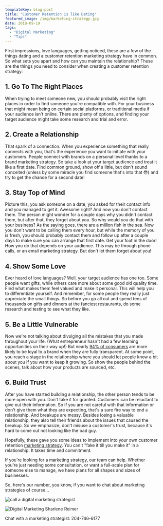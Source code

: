 ```yaml
---
templateKey: blog-post
title: "Customer Retention is like Dating"
featured_image: /img/marketing-strategy.jpg
date: 2018-09-19
tags:
  - "Digital Marketing"
  - "Tips"
---
```


First impressions, love languages, getting noticed, these are a few of the things dating and a customer retention marketing strategy have in common. So what sets you apart and how can you maintain the relationship? These are the things you need to consider when creating a customer retention strategy:

1\. Go To The Right Places
--------------------------

When trying to meet someone new, you should probably visit the right places in order to find someone you're compatible with. For your business that might mean being on certain social platforms, or traditional media if your audience isn't online. There are plenty of options, and finding your target audience might take some research and trial and error.

2\. Create a Relationship
-------------------------

That spark of a connection. When you experience something that really connects with you, that's the experience you want to initiate with your customers. People connect with brands on a personal level thanks to a brand marketing strategy. So take a look at your target audience and treat it like a first date. Find common ground, show off a little, but don't sound conceited (unless by some miracle you find someone that's into that 😳) and try to get the chance for a second date!

3\. Stay Top of Mind
--------------------

Picture this, you ask someone on a date, you asked for their contact info and you managed to get it. Awesome right? And now you don't contact them. The person might wonder for a couple days why you didn't contact them, but after that, they forget about you. So why would you do that with your business? As the saying goes, there are a million fish in the sea. Now you don't want to be calling them every hour, but while the memory of you is fresh, you should probably contact them and follow up after a couple days to make sure you can arrange that first date. Get your foot in the door! How you do that depends on your audience. This may be through phone calls, or an email marketing strategy. But don't let them forget about you!

4\. Show Some Love
------------------

Ever heard of love languages? Well, your target audience has one too. Some people want gifts, while others care more about some good old quality time. Find what makes them feel valued and make it personal. This will help you to differentiate yourself. And remember, for some people they really just appreciate the small things. So before you go all out and spend tens of thousands on gifts and dinners at the fanciest restaurants, do some research and testing to see what they like.

5\. Be a Little Vulnerable
--------------------------

Now we're not talking about divulging all the mistakes that you made throughout your life. (What entrepreneur hasn't had a few learning opportunities on their way up!) But nearly [94% of consumers](https://www.inc.com/kenny-kline/new-study-reveals-just-how-important-brand-transparency-really-is.html) are more likely to be loyal to a brand when they are fully transparent. At some point, you reach a stage in the relationship where you should let people know a bit about you if you want to keep it growing. So show the people behind the scenes, talk about how your products are sourced, etc.

6\. Build Trust
---------------

After you have started building a relationship, the other person tends to be more open with you. Don't take it for granted. Customers can be reluctant to give out their information. So if you are not careful with that information or don't give them what they are expecting, that's a sure fire way to end a relationship. And breakups are messy. Besides losing a valuable relationship, they also tell their friends about the issues that caused the breakup. So we emphasize, don't misuse a customer's trust, because it's hard to come out not looking like the bad guy.  

Hopefully, these gave you some ideas to implement into your own customer retention [marketing strategy](https://graphicintuitions.com/services/digital-marketing/). You can't "fake it till you make it" in a relationship. It takes time and commitment.

If you're looking for a marketing strategy, our team can help. Whether you're just needing some consultation, or want a full-scale plan for someone else to manage, we have plans for all shapes and sizes of businesses.

So, here's our number, you know, if you want to chat about marketing strategies of course...

![call a digital marketing strategist](/img/call-a-digital-marketing-strategist.jpg)

![Digital Marketing Sharlene Reimer](/img/sharlene-reimer.jpg)

Chat with a marketing strategist: 204-746-6177
